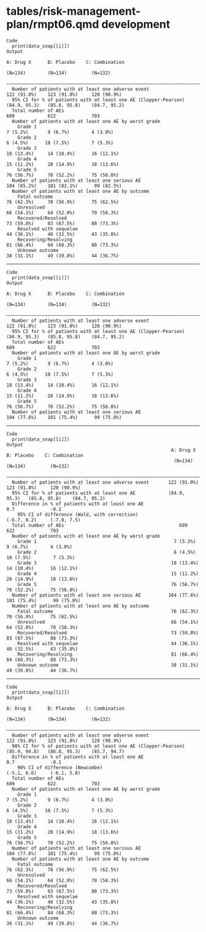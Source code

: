 # tables/risk-management-plan/rmpt06.qmd development

    Code
      print(data_snap[[i]])
    Output
                                                                         A: Drug X      B: Placebo    C: Combination
                                                                          (N=134)        (N=134)         (N=132)    
      ——————————————————————————————————————————————————————————————————————————————————————————————————————————————
      Number of patients with at least one adverse event                122 (91.0%)    123 (91.8%)     120 (90.9%)  
      95% CI for % of patients with at least one AE (Clopper-Pearson)   (84.9, 95.3)   (85.8, 95.8)    (84.7, 95.2) 
      Total number of AEs                                                   609            622             703      
      Number of patients with at least one AE by worst grade                                                        
        Grade 1                                                           7 (5.2%)       9 (6.7%)        4 (3.0%)   
        Grade 2                                                           6 (4.5%)      10 (7.5%)        7 (5.3%)   
        Grade 3                                                          18 (13.4%)     14 (10.4%)      16 (12.1%)  
        Grade 4                                                          15 (11.2%)     20 (14.9%)      18 (13.6%)  
        Grade 5                                                          76 (56.7%)     70 (52.2%)      75 (56.8%)  
      Number of patients with at least one serious AE                   104 (85.2%)    101 (82.1%)      99 (82.5%)  
      Number of patients with at least one AE by outcome                                                            
        Fatal outcome                                                    76 (62.3%)     70 (56.9%)      75 (62.5%)  
        Unresolved                                                       66 (54.1%)     64 (52.0%)      70 (58.3%)  
        Recovered/Resolved                                               73 (59.8%)     83 (67.5%)      88 (73.3%)  
        Resolved with sequelae                                           44 (36.1%)     40 (32.5%)      43 (35.8%)  
        Recovering/Resolving                                             81 (66.4%)     84 (68.3%)      88 (73.3%)  
        Unknown outcome                                                  38 (31.1%)     49 (39.8%)      44 (36.7%)  

---

    Code
      print(data_snap[[i]])
    Output
                                                                         A: Drug X      B: Placebo    C: Combination
                                                                          (N=134)        (N=134)         (N=132)    
      ——————————————————————————————————————————————————————————————————————————————————————————————————————————————
      Number of patients with at least one adverse event                122 (91.0%)    123 (91.8%)     120 (90.9%)  
      95% CI for % of patients with at least one AE (Clopper-Pearson)   (84.9, 95.3)   (85.8, 95.8)    (84.7, 95.2) 
      Total number of AEs                                                   609            622             703      
      Number of patients with at least one AE by worst grade                                                        
        Grade 1                                                           7 (5.2%)       9 (6.7%)        4 (3.0%)   
        Grade 2                                                           6 (4.5%)      10 (7.5%)        7 (5.3%)   
        Grade 3                                                          18 (13.4%)     14 (10.4%)      16 (12.1%)  
        Grade 4                                                          15 (11.2%)     20 (14.9%)      18 (13.6%)  
        Grade 5                                                          76 (56.7%)     70 (52.2%)      75 (56.8%)  
      Number of patients with at least one serious AE                   104 (77.6%)    101 (75.4%)      99 (75.0%)  

---

    Code
      print(data_snap[[i]])
    Output
                                                                A: Drug X      B: Placebo    C: Combination
                                                                 (N=134)        (N=134)         (N=132)    
      —————————————————————————————————————————————————————————————————————————————————————————————————————
      Number of patients with at least one adverse event       122 (91.0%)    123 (91.8%)     120 (90.9%)  
      95% CI for % of patients with at least one AE            (84.9, 95.3)   (85.8, 95.8)    (84.7, 95.2) 
      Difference in % of patients with at least one AE                            0.7             -0.1     
        95% CI of difference (Wald, with correction)                          (-6.7, 8.2)     (-7.8, 7.5)  
      Total number of AEs                                          609            622             703      
      Number of patients with at least one AE by worst grade                                               
        Grade 1                                                  7 (5.2%)       9 (6.7%)        4 (3.0%)   
        Grade 2                                                  6 (4.5%)      10 (7.5%)        7 (5.3%)   
        Grade 3                                                 18 (13.4%)     14 (10.4%)      16 (12.1%)  
        Grade 4                                                 15 (11.2%)     20 (14.9%)      18 (13.6%)  
        Grade 5                                                 76 (56.7%)     70 (52.2%)      75 (56.8%)  
      Number of patients with at least one serious AE          104 (77.6%)    101 (75.4%)      99 (75.0%)  
      Number of patients with at least one AE by outcome                                                   
        Fatal outcome                                           76 (62.3%)     70 (56.9%)      75 (62.5%)  
        Unresolved                                              66 (54.1%)     64 (52.0%)      70 (58.3%)  
        Recovered/Resolved                                      73 (59.8%)     83 (67.5%)      88 (73.3%)  
        Resolved with sequelae                                  44 (36.1%)     40 (32.5%)      43 (35.8%)  
        Recovering/Resolving                                    81 (66.4%)     84 (68.3%)      88 (73.3%)  
        Unknown outcome                                         38 (31.1%)     49 (39.8%)      44 (36.7%)  

---

    Code
      print(data_snap[[i]])
    Output
                                                                         A: Drug X      B: Placebo    C: Combination
                                                                          (N=134)        (N=134)         (N=132)    
      ——————————————————————————————————————————————————————————————————————————————————————————————————————————————
      Number of patients with at least one adverse event                122 (91.0%)    123 (91.8%)     120 (90.9%)  
      90% CI for % of patients with at least one AE (Clopper-Pearson)   (85.9, 94.8)   (86.8, 95.3)    (85.7, 94.7) 
      Difference in % of patients with at least one AE                                     0.7             -0.1     
        90% CI of difference (Newcombe)                                                (-5.1, 6.6)     (-6.1, 5.8)  
      Total number of AEs                                                   609            622             703      
      Number of patients with at least one AE by worst grade                                                        
        Grade 1                                                           7 (5.2%)       9 (6.7%)        4 (3.0%)   
        Grade 2                                                           6 (4.5%)      10 (7.5%)        7 (5.3%)   
        Grade 3                                                          18 (13.4%)     14 (10.4%)      16 (12.1%)  
        Grade 4                                                          15 (11.2%)     20 (14.9%)      18 (13.6%)  
        Grade 5                                                          76 (56.7%)     70 (52.2%)      75 (56.8%)  
      Number of patients with at least one serious AE                   104 (77.6%)    101 (75.4%)      99 (75.0%)  
      Number of patients with at least one AE by outcome                                                            
        Fatal outcome                                                    76 (62.3%)     70 (56.9%)      75 (62.5%)  
        Unresolved                                                       66 (54.1%)     64 (52.0%)      70 (58.3%)  
        Recovered/Resolved                                               73 (59.8%)     83 (67.5%)      88 (73.3%)  
        Resolved with sequelae                                           44 (36.1%)     40 (32.5%)      43 (35.8%)  
        Recovering/Resolving                                             81 (66.4%)     84 (68.3%)      88 (73.3%)  
        Unknown outcome                                                  38 (31.1%)     49 (39.8%)      44 (36.7%)  

